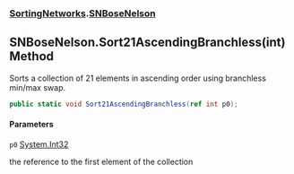 ### [SortingNetworks](SortingNetworks.md 'SortingNetworks').[SNBoseNelson](SortingNetworks.SNBoseNelson.md 'SortingNetworks.SNBoseNelson')

## SNBoseNelson.Sort21AscendingBranchless(int) Method

Sorts a collection of 21 elements in ascending order using branchless min/max swap.

```csharp
public static void Sort21AscendingBranchless(ref int p0);
```
#### Parameters

<a name='SortingNetworks.SNBoseNelson.Sort21AscendingBranchless(int).p0'></a>

`p0` [System.Int32](https://docs.microsoft.com/en-us/dotnet/api/System.Int32 'System.Int32')

the reference to the first element of the collection